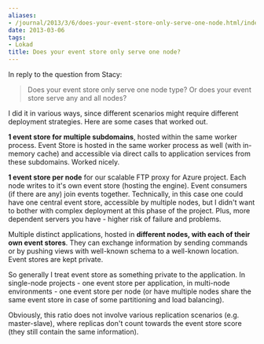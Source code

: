 ```yaml
---
aliases:
- /journal/2013/3/6/does-your-event-store-only-serve-one-node.html/index.html
date: 2013-03-06
tags:
- Lokad
title: Does your event store only serve one node?
---
```

<p>In reply to the question from Stacy:</p>

<blockquote>
  <p>Does your event store only serve one node type? Or does your event store serve any and all nodes?</p>
</blockquote>

<p>I did it in various ways, since different scenarios might require different deployment strategies. Here are some cases that worked out.</p>

<p><strong>1 event store for multiple subdomains</strong>, hosted within the same worker process. Event Store is hosted in the same worker process as well (with in-memory cache) and accessible via direct calls to application services from these subdomains. Worked nicely.</p>

<p><strong>1 event store per node</strong> for our scalable FTP proxy for Azure project. Each node writes to it's own event store (hosting the engine). Event consumers (if there are any) join events together. Technically, in this case one could have one central event store, accessible by multiple nodes, but I didn't want to bother with complex deployment at this phase of the project. Plus, more dependent servers you have - higher risk of failure and problems.</p>

<p>Multiple distinct applications, hosted in <strong>different nodes, with each of their own event stores</strong>. They can exchange information by sending commands or by pushing views with well-known schema to a well-known location. Event stores are kept private.</p>

<p>So generally I treat event store as something private to the application. In single-node projects - one event store per application, in multi-node environments - one event store per node (or have multiple nodes share the same event store in case of some partitioning and load balancing).</p>

<p>Obviously, this ratio does not involve various replication scenarios (e.g. master-slave), where replicas don't count towards the event store score (they still contain the same information).</p>


